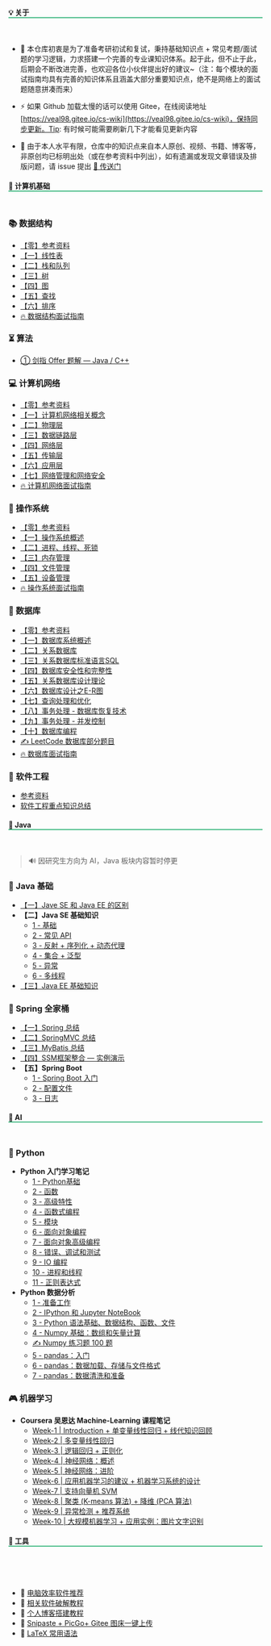 <style>
    h2
    {
      border-bottom:2px  solid   rgb(66, 185, 131);
      margin-bottom:50px;
      font-size: 1em;
    }
    h2 span{
      display:inline-block;
      background: rgb(66, 185, 131);
      color:#ffffff;
      padding:  10px  16px;
      border-radius:5px;
      box-shadow: 5px 5px 10px black;
    }
    .content{
      width:1000px;
      margin: 0 auto;
      padding-top: 0px;
    }
</style>


## 💡 关于

- 🎫 本仓库初衷是为了准备考研初试和复试，秉持基础知识点 + 常见考题/面试题的学习逻辑，力求搭建一个完善的专业课知识体系。起于此，但不止于此，后期会不断改进完善，也欢迎各位小伙伴提出好的建议~（注：每个模块的面试指南均具有完善的知识体系且涵盖大部分重要知识点，绝不是网络上的面试题随意拼凑而来）

- ⚡ 如果 Github 加载太慢的话可以使用 Gitee，在线阅读地址 [https://veal98.gitee.io/cs-wiki](https://veal98.gitee.io/cs-wiki)，保持同步更新。Tip: 有时候可能需要刷新几下才能看见更新内容

- 🙏 由于本人水平有限，仓库中的知识点来自本人原创、视频、书籍、博客等，非原创均已标明出处（或在参考资料中列出），如有遗漏或发现文章错误及排版问题，请 issue 提出  [🚀 传送门](https://github.com/Veal98/CS-Wiki/issues)



## 📑 计算机基础

### 📚 数据结构
- [【零】参考资料](计算机基础/数据结构/参考资料.md)
- [【一】线性表](计算机基础/数据结构/【一】线性表.md)
- [【二】栈和队列](计算机基础/数据结构/【二】栈和队列.md)
- [【三】树](计算机基础/数据结构/【三】树.md)
- [【四】图](计算机基础/数据结构/【四】图.md)
- [【五】查找](计算机基础/数据结构/【五】查找.md)
- [【六】排序](计算机基础/数据结构/【六】排序.md)
- [🔥 数据结构面试指南](计算机基础/数据结构/面试指南)

### ⏳ 算法

- [① 剑指 Offer 题解 — Java / C++](计算机基础/算法/剑指Offer/index.md)

### 💻 计算机网络
- [【零】参考资料](计算机基础/计算机网络/参考资料.md)
- [【一】计算机网络相关概念](计算机基础/计算机网络/【一】计算机网络相关概念.md)
- [【二】物理层](计算机基础/计算机网络/【二】物理层.md)
- [【三】数据链路层](计算机基础/计算机网络/【三】数据链路层.md)
- [【四】网络层](计算机基础/计算机网络/【四】网络层.md)
- [【五】传输层](计算机基础/计算机网络/【五】传输层.md)
- [【六】应用层](计算机基础/计算机网络/【六】应用层.md)
- [【七】网络管理和网络安全](计算机基础/计算机网络/【七】网络管理和网络安全.md)
- [🔥 计算机网络面试指南](计算机基础/计算机网络/面试指南.md)

### 📜 操作系统
- [【零】参考资料](计算机基础/操作系统/参考资料.md)
- [【一】操作系统概述](计算机基础/操作系统/【一】操作系统概述.md)
- [【二】进程、线程、死锁](计算机基础/操作系统/【二】进程、线程、死锁.md)
- [【三】内存管理](计算机基础/操作系统/【三】内存管理.md)
- [【四】文件管理](计算机基础/操作系统/【四】文件管理.md)
- [【五】设备管理](计算机基础/操作系统/【五】设备管理.md)
- [🔥 操作系统面试指南](计算机基础/操作系统/面试指南.md)


### 📘 数据库
- [【零】参考资料](计算机基础/数据库/参考资料.md)
- [【一】数据库系统概述](计算机基础/数据库/【一】数据库系统概述.md)
- [【二】关系数据库](计算机基础/数据库/【二】关系数据库.md)
- [【三】关系数据库标准语言SQL](计算机基础/数据库/【三】关系数据库标准语言SQL.md)
- [【四】数据库安全性和完整性](计算机基础/数据库/【四】数据库安全性和完整性.md)
- [【五】关系数据库设计理论](计算机基础/数据库/【五】关系数据库设计理论)
- [【六】数据库设计之E-R图](计算机基础/数据库/【六】数据库设计之E-R图)
- [【七】查询处理和优化](计算机基础/数据库/【七】查询处理和优化)
- [【八】事务处理 - 数据库恢复技术](计算机基础/数据库/【八】事务处理-数据库恢复技术)
- [【九】事务处理 - 并发控制](计算机基础/数据库/【九】事务处理-并发控制)
- [【十】数据库编程](计算机基础/数据库/[十]数据库编程.md)
- [  ✍ LeetCode 数据库部分题目](计算机基础/数据库/LeetCode.md)
- [  🔥 数据库面试指南](计算机基础/数据库/面试指南.md)


### 🔋 软件工程

- [参考资料](计算机基础/软件工程/参考资料.md)
- [软件工程重点知识总结](计算机基础/软件工程/软件工程重点知识总结.md)



## 🍵 Java

> 🔊 因研究生方向为 AI，Java 板块内容暂时停更

### 👔 Java 基础

- [【一】Jave SE 和 Java EE 的区别](Java/Java基础/JaveSE和JavaEE的区别.md)
- **【二】Java SE 基础知识**
  - [1 - 基础](Java/Java基础/JavaSE基础知识/1-基础.md)
  - [2 - 常见 API](Java/Java基础/JavaSE基础知识/2-常见API.md)
  - [3 - 反射 + 序列化 + 动态代理](Java/Java基础/JavaSE基础知识/3-反射+序列化+动态代理.md)
  - [4 - 集合 + 泛型](Java/Java基础/JavaSE基础知识/4-集合+泛型.md)
  - [5 - 异常](Java/Java基础/JavaSE基础知识/5-异常.md)
  - [6 - 多线程](Java/Java基础/JavaSE基础知识/6-多线程.md)
- [【三】Java EE 基础知识](Java/Java基础/JavaEE基础知识.md)

### 🎡 Spring 全家桶

- [【一】Spring 总结](Java/Spring全家桶/SSM/Spring/Spring总结.md)
- [【二】SpringMVC 总结](Java/Spring全家桶/SSM/SpringMVC/SpringMVC总结.md)
- [【三】MyBatis 总结](Java/Spring全家桶/SSM/MyBatis/MyBatis总结.md) 
- [【四】SSM框架整合 — 实例演示](Java/Spring全家桶/SSM/SSM框架整合.md)
- **【五】Spring Boot**
  - [1 - Spring Boot 入门](Java/Spring全家桶/SpringBoot/1-入门.md)
  - [2 - 配置文件](Java/Spring全家桶/SpringBoot/2-配置文件.md)
  - [3 - 日志](Java/Spring全家桶/SpringBoot/3-日志.md)



## 🤖 AI

### 🚀 Python

- **Python 入门学习笔记**
  - [1 - Python基础](人工智能/Python/Python入门学习笔记/1-Python基础.md)
  - [2 - 函数](人工智能/Python/Python入门学习笔记/2-函数.md)
  - [3 - 高级特性](人工智能/Python/Python入门学习笔记/3-高级特性.md)
  - [4 - 函数式编程](人工智能/Python/Python入门学习笔记/4-函数式编程.md)
  - [5 - 模块](人工智能/Python/Python入门学习笔记/5-模块.md)
  - [6 - 面向对象编程](人工智能/Python/Python入门学习笔记/6-面向对象编程.md)
  - [7 - 面向对象高级编程](人工智能/Python/Python入门学习笔记/7-面向对象高级编程.md)
  - [8 - 错误、调试和测试](人工智能/Python/Python入门学习笔记/8-错误、调试和测试.md)
  - [9 - IO 编程](人工智能/Python/Python入门学习笔记/9-IO编程.md)
  - [10 - 进程和线程](人工智能/Python/Python入门学习笔记/10-进程和线程.md)
  - [11 - 正则表达式](人工智能/Python/Python入门学习笔记/11-正则表达式.md)
- **Python 数据分析**
  - [1 - 准备工作](人工智能/Python/Python数据分析/1-准备工作.md)
  - [2 - IPython 和 Jupyter NoteBook](人工智能/Python/Python数据分析/2-IPython和Jupyter-Notebook.md)
  - [3 - Python 语法基础、数据结构、函数、文件](人工智能/Python/Python数据分析/3-Python语法基础+数据结构+函数+文件.md)
  - [4 - Numpy 基础：数组和矢量计算](人工智能/Python/Python数据分析/4-Numpy基础-数组和矢量计算.md)
  - [✍ Numpy 练习题 100 题](人工智能/Python/Python数据分析/4.1-Numpy练习题100题.md)
  - [5 - pandas：入门](人工智能/Python/Python数据分析/5-pandas入门.md)
  - [6 - pandas：数据加载、存储与文件格式](人工智能/Python/Python数据分析/6-pandas数据加载、存储与文件格式.md)
  - [7 - pandas：数据清洗和准备](人工智能/Python/Python数据分析/7-pandas数据清洗和准备.md)

### 🎮 机器学习

- **Coursera 吴恩达 Machine-Learning 课程笔记**
  - [Week-1 | Introduction + 单变量线性回归 + 线代知识回顾](人工智能/机器学习/Week1.md)
  - [Week-2 | 多变量线性回归](人工智能/机器学习/Week2.md)
  - [Week-3 | 逻辑回归 + 正则化](人工智能/机器学习/Week3.md)
  - [Week-4 | 神经网络：概述](人工智能/机器学习/Week4.md)
  - [Week-5 | 神经网络：进阶](人工智能/机器学习/Week5.md)
  - [Week-6 | 应用机器学习的建议 + 机器学习系统的设计](人工智能/机器学习/Week6.md)
  - [Week-7 | 支持向量机 SVM](人工智能/机器学习/Week7.md)
  - [Week-8 | 聚类 (K-means 算法) + 降维 (PCA 算法)](人工智能/机器学习/Week8.md)
  - [Week-9 | 异常检测 + 推荐系统](人工智能/机器学习/Week9.md)
  - [Week-10 | 大规模机器学习 + 应用实例：图片文字识别](人工智能/机器学习/Week10.md)

## 🔨 工具
<br>

- 📌 [电脑效率软件推荐](工具/电脑效率软件网站推荐.md)
- 🔑 [相关软件破解教程](工具/软件破解.md)
- 🔮 [个人博客搭建教程](工具/个人博客搭建教程.md)
- 💊 [Snipaste + PicGo+ Gitee 图床一键上传](工具/图床一键上传.md)
- 🐣  [LaTeX 常用语法](工具/LaTeX常用语法.md)
